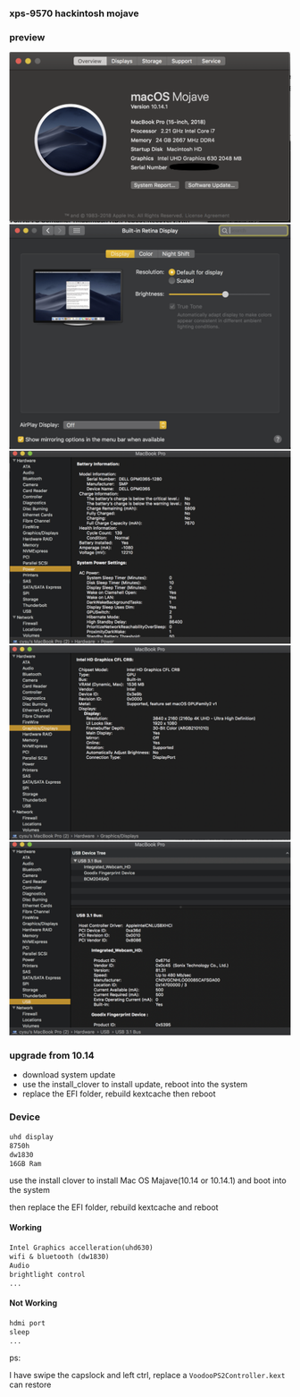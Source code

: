 ### xps-9570 hackintosh mojave

### preview

![system](./system.png)
![setting](./setting.png)
![power](./power.png)
![graphic](./graphic.png)
![usb](./usb.png)

### upgrade from 10.14
    
- download system update
- use the install_clover to install update, reboot into the system
- replace the EFI folder, rebuild kextcache then reboot


### Device

	uhd display
	8750h
	dw1830
	16GB Ram

use the install clover to install Mac OS Majave(10.14 or 10.14.1) and boot into the system

then replace the EFI folder, rebuild kextcache and reboot

#### Working

	Intel Graphics accelleration(uhd630)
	wifi & bluetooth (dw1830)
	Audio
	brightlight control
	...

#### Not Working

	hdmi port
	sleep
    ...
	
	
	
ps: 

I have swipe the capslock and left ctrl,
replace a `VoodooPS2Controller.kext` can restore

	

